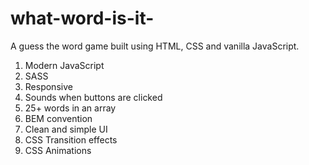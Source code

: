 # what-word-is-it-
A guess the word game built using HTML, CSS and vanilla JavaScript.

1. Modern JavaScript
2. SASS
3. Responsive
4. Sounds when buttons are clicked
5. 25+ words in an array
6. BEM convention
7. Clean and simple UI
8. CSS Transition effects
9. CSS Animations

